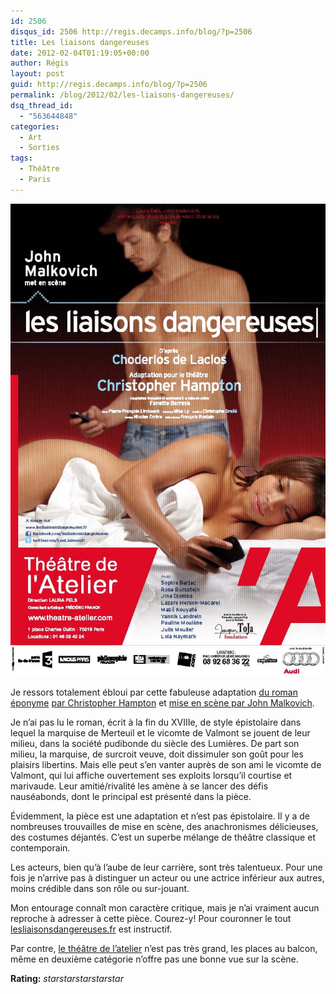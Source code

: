 ```yaml
---
id: 2506
disqus_id: 2506 http://regis.decamps.info/blog/?p=2506
title: Les liaisons dangereuses
date: 2012-02-04T01:19:05+00:00
author: Régis
layout: post
guid: http://regis.decamps.info/blog/?p=2506
permalink: /blog/2012/02/les-liaisons-dangereuses/
dsq_thread_id:
  - "563644848"
categories:
  - Art
  - Sorties
tags:
  - Théâtre
  - Paris
---
```

![Affiche du spectacle](/blog/wp-content/uploads/2012/02/liaisons_40x60.jpeg)
  
Je ressors totalement ébloui par cette fabuleuse adaptation [du roman éponyme](http://fr.wikipedia.org/wiki/Les_Liaisons_dangereuses) [par Christopher Hampton](http://lesliaisonsdangereuses.fr/ladaptation-de-christopher-hampton/) et [mise en scène par John Malkovich](http://lesliaisonsdangereuses.fr/piece/adaptation-john-malkovich/).

Je n’ai pas lu le roman, écrit à la fin du XVIIIe, de style épistolaire dans lequel la marquise de Merteuil et le vicomte de Valmont se jouent de leur milieu, dans la société pudibonde du siècle des Lumières. De part son milieu, la marquise, de surcroit veuve, doit dissimuler son goût pour les plaisirs libertins. Mais elle peut s’en vanter auprès de son ami le vicomte de Valmont, qui lui affiche ouvertement ses exploits lorsqu’il courtise et marivaude. Leur amitié/rivalité les amène à se lancer des défis nauséabonds, dont le principal est présenté dans la pièce.

Évidemment, la pièce est une adaptation et n’est pas épistolaire. Il y a de nombreuses trouvailles de mise en scène, des anachronismes délicieuses, des costumes déjantés. C’est un superbe mélange de théâtre classique et contemporain.

Les acteurs, bien qu’à l’aube de leur carrière, sont très talentueux. Pour une fois je n’arrive pas à distinguer un acteur ou une actrice inférieur aux autres, moins crédible dans son rôle ou sur-jouant. 

Mon entourage connaît mon caractère critique, mais je n’ai vraiment aucun reproche à adresser à cette pièce. Courez-y! Pour couronner le tout [lesliaisonsdangereuses.fr](http://lesliaisonsdangereuses.fr/) est instructif.

Par contre, [le théâtre de l’atelier](http://www.theatre-atelier.com/) n’est pas très grand, les places au balcon, même en deuxième catégorie n’offre pas une bonne vue sur la scène.

**Rating:** <i class="material-icons">star</i><i class="material-icons">star</i><i class="material-icons">star</i><i class="material-icons">star</i><i class="material-icons">star</i> 
